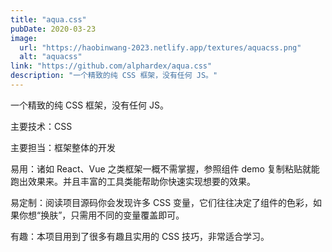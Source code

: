 ```yaml
---
title: "aqua.css"
pubDate: 2020-03-23
image:
  url: "https://haobinwang-2023.netlify.app/textures/aquacss.png"
  alt: "aquacss"
link: "https://github.com/alphardex/aqua.css"
description: "一个精致的纯 CSS 框架，没有任何 JS。"
---
```


一个精致的纯 CSS 框架，没有任何 JS。

主要技术：CSS

主要担当：框架整体的开发

易用：诸如 React、Vue 之类框架一概不需掌握，参照组件 demo 复制粘贴就能跑出效果来。并且丰富的工具类能帮助你快速实现想要的效果。

易定制：阅读项目源码你会发现许多 CSS 变量，它们往往决定了组件的色彩，如果你想“换肤”，只需用不同的变量覆盖即可。

有趣：本项目用到了很多有趣且实用的 CSS 技巧，非常适合学习。
